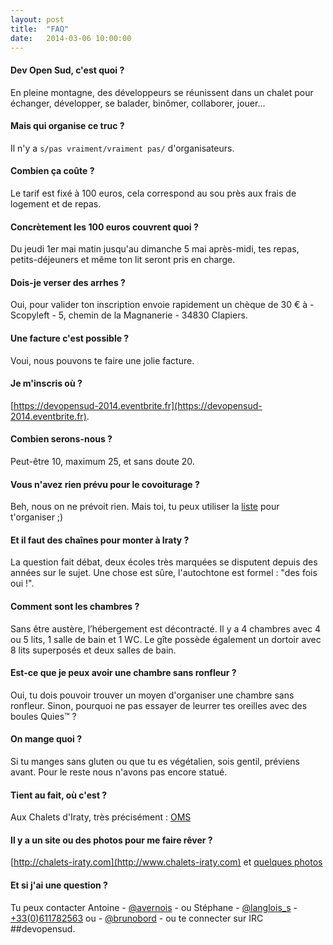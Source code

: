 ```yaml
---
layout: post
title:  "FAQ"
date:   2014-03-06 10:00:00
---
```

#### Dev Open Sud, c'est quoi ?

En pleine montagne, des développeurs se réunissent dans un chalet pour échanger, développer, se balader, binômer, collaborer, jouer...

#### Mais qui organise ce truc ?

Il n'y a ``s/pas vraiment/vraiment pas/`` d'organisateurs.

#### Combien ça coûte ?

Le tarif est fixé à 100 euros, cela correspond au sou près aux frais de logement et de repas.

#### Concrètement les 100 euros couvrent quoi ?

Du jeudi 1er mai matin jusqu'au dimanche 5 mai après-midi, tes repas, petits-déjeuners et même ton lit seront pris en charge.

#### Dois-je verser des arrhes ?

Oui, pour valider ton inscription envoie rapidement un chèque de 30 € à - Scopyleft - 5, chemin de la Magnanerie - 34830 Clapiers.

#### Une facture c'est possible ?

Voui, nous pouvons te faire une jolie facture.

#### Je m'inscris où ?

[https://devopensud-2014.eventbrite.fr](https://devopensud-2014.eventbrite.fr).

#### Combien serons-nous ?

Peut-être 10, maximum 25, et sans doute 20.

#### Vous n'avez rien prévu pour le covoiturage ?

Beh, nous on ne prévoit rien. Mais toi, tu peux utiliser la [liste](mailto:devopensud@librelist.com) pour t'organiser ;)

#### Et il faut des chaînes pour monter à Iraty ?

La question fait débat, deux écoles très marquées se disputent depuis des années sur le sujet. Une chose est sûre, l'autochtone est formel : "des fois oui !".

#### Comment sont les chambres ?

Sans être austère, l’hébergement est décontracté. Il y a 4 chambres avec 4 ou 5 lits, 1 salle de bain et 1 WC. Le gîte possède également un dortoir avec 8 lits superposés et deux salles de bain.

#### Est-ce que je peux avoir une chambre sans ronfleur ?

Oui, tu dois pouvoir trouver un moyen d'organiser une chambre sans ronfleur. Sinon, pourquoi ne pas essayer de leurrer tes oreilles avec des boules Quies™ ?

#### On mange quoi ?

Si tu manges sans gluten ou que tu es végétalien, sois gentil, préviens avant. Pour le reste nous n'avons pas encore statué.

#### Tient au fait, où c'est ?

Aux Chalets d'Iraty, très précisément : [OMS](http://www.openstreetmap.org/#map=17/43.03726/-1.02744)

#### Il y a un site ou des photos pour me faire rêver ?

[http://chalets-iraty.com](http://www.chalets-iraty.com) et [quelques photos](https://duckduckgo.com/?q=%22chalets+d%27iraty%22+!gi)

#### Et si j'ai une question ?

Tu peux contacter Antoine - [@avernois](http://twitter.com/avernois) - ou Stéphane - [@langlois_s](http://twitter.com/langlois_s) - [+33(0)611782563](tel:+33611782563) ou - [@brunobord](http://twitter.com/brunobord) - ou te connecter sur IRC ##devopensud.
